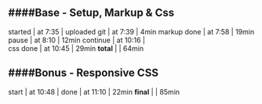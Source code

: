 ####Base - Setup, Markup & Css
---
started      | at 7:35  |
uploaded git | at 7:39  |   4min
markup done  | at 7:58  |   19min
pause        | at 8:10  |   12min
continue     | at 10:16 |        
css done     | at 10:45 |   29min
**total**    |          |   64min  

####Bonus - Responsive CSS
---
start        | at 10:48 |
done         | at 11:10 |   22min
**final**    |          |   85min
